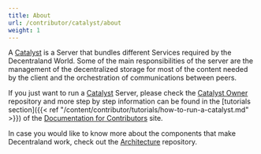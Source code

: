 ```yaml
---
title: About
url: /contributor/catalyst/about
weight: 1
---
```


A [Catalyst](https://github.com/decentraland/catalyst) is a Server that bundles different Services required by the Decentraland World. Some of the main responsibilities of the server are the management of the decentralized storage for most of the content needed by the client and the orchestration of communications between peers.

If you just want to run a [Catalyst](https://github.com/decentraland/catalyst) Server, please check the [Catalyst Owner](https://github.com/decentraland/catalyst-owner) repository and more step by step information can be found in the [tutorials section]({{< ref "/content/contributor/tutorials/how-to-run-a-catalyst.md" >}}) of the [Documentation for Contributors](https://docs.decentraland.org/contributor) site.

In case you would like to know more about the components that make Decentraland work, check out the [Architecture](https://github.com/decentraland/architecture) repository.
